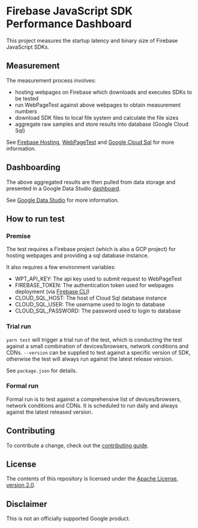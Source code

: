 # Firebase JavaScript SDK Performance Dashboard

This project measures the startup latency and binary size of Firebase JavaScript
SDKs.

## Measurement

The measurement process involves:

- hosting webpages on Firebase which downloads and executes SDKs to be tested
- run WebPageTest against above webpages to obtain measurement numbers
- download SDK files to local file system and calculate the file sizes
- aggregate raw samples and store results into database (Google Cloud Sql)

See [Firebase Hosting](https://firebase.google.com/docs/hosting/),
[WebPageTest](https://www.webpagetest.org) and
[Google Cloud Sql](https://cloud.google.com/sql/) for more
information.

## Dashboarding

The above aggregated results are then pulled from data storage and presented
in a Google Data Studio [dashboard](https://datastudio.google.com/c/u/0/reporting/1PoyaQIWappLs29cY-haBk8-kwa2KYeR_/page/1iUY).

See [Google Data Studio](https://datastudio.google.com/overview) for more
information.

## How to run test

### Premise

The test requires a Firebase project (which is also a GCP project) for hosting
webpages and providing a sql database instance.

It also requires a few environment variables:

- WPT_API_KEY: The api key used to submit request to WebPageTest
- FIREBASE_TOKEN: The authentication token used for webpages deployment (via
  [Firebase CLI](https://firebase.google.com/docs/cli/))
- CLOUD_SQL_HOST: The host of Cloud Sql database instance
- CLOUD_SQL_USER: The username used to login to database
- CLOUD_SQL_PASSWORD: The password used to login to database

### Trial run

`yarn test` will trigger a trial run of the test, which is conducting the test
against a small combination of devices/browsers, network conditions and CDNs.
`--version` can be supplied to test against a specific version of SDK, otherwise
the test will always run against the latest release version.

See `package.json` for details.

### Formal run

Formal run is to test against a comprehensive list of devices/browsers, network
conditions and CDNs. It is scheduled to run daily and always against the latest
released version.

## Contributing

To contribute a change, check out the [contributing guide](CONTRIBUTING.md).

## License

The contents of this repository is licensed under the
[Apache License, version 2.0](http://www.apache.org/licenses/LICENSE-2.0).

## Disclaimer

This is not an officially supported Google product.
